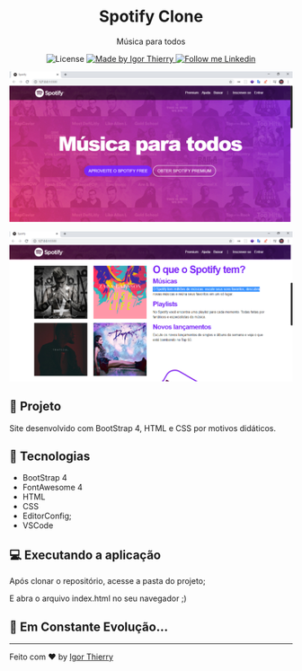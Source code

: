 <h1 align="center">
	Spotify Clone
</h1>

<p align="center">Música para todos</p>

<p align="center">
  <img alt="License" src="https://img.shields.io/badge/license-MIT-2ecc71">

  <a href="https://github.com/BrunoSaibert">
    <img alt="Made by Igor Thierry" src="https://img.shields.io/badge/Made%20by-Igor%20Thierry-2ecc71">
  </a>

  <a href="https://www.linkedin.com/in/igor-thierry-bastos-de-pina-204a27a6/">
    <img alt="Follow me Linkedin" src="https://img.shields.io/badge/Follow%20up-igorthierry-2ecc71?style=social&logo=linkedin">
  </a>
</p>

<p align="center">
    <img alt="Spotify" src="imagens/site-home.PNG" />
</p>
<p align="center">
    <img alt="Spotify" src="imagens/site-section.PNG"/>
    
</p>

## 🚀 Projeto

Site desenvolvido com BootStrap 4, HTML e CSS por motivos didáticos.

## 🔧 Tecnologias

- BootStrap 4
- FontAwesome 4
- HTML
- CSS
- EditorConfig;
- VSCode

## 💻 Executando a aplicação

Após clonar o repositório, acesse a pasta do projeto;

E abra o arquivo index.html no seu navegador ;)

## 🚀 **Em Constante Evolução...**

---

Feito com ♥ by [Igor Thierry](https://www.linkedin.com/in/igor-thierry-bastos-de-pina-204a27a6/)

